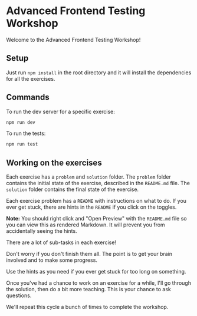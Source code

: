# Advanced Frontend Testing Workshop

Welcome to the Advanced Frontend Testing Workshop!

## Setup

Just run `npm install` in the root directory and it will install the dependencies for all the exercises.

## Commands

To run the dev server for a specific exercise:

```bash
npm run dev
```

To run the tests:

```bash
npm run test
```

## Working on the exercises

Each exercise has a `problem` and `solution` folder. The `problem` folder contains the initial state of the exercise, described in the `README.md` file. The `solution` folder contains the final state of the exercise.

Each exercise problem has a `README` with instructions on what to do. If you ever get stuck, there are hints in the `README` if you click on the toggles.

**Note:** You should right click and "Open Preview" with the `README.md` file so you can view this as rendered Markdown. It will prevent you from accidentally seeing the hints.

There are a lot of sub-tasks in each exercise!

Don't worry if you don't finish them all. The point is to get your brain involved and to make some progress.

Use the hints as you need if you ever get stuck for too long on something.

Once you've had a chance to work on an exercise for a while, I'll go through the solution, then do a bit more teaching. This is your chance to ask questions.

We'll repeat this cycle a bunch of times to complete the workshop.
